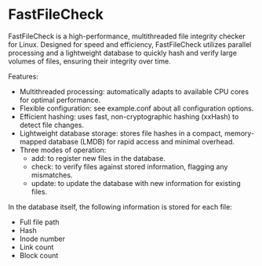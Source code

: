 # FastFileCheck
FastFileCheck is a high-performance, multithreaded file integrity checker for Linux. Designed for speed and efficiency, FastFileCheck utilizes parallel processing and a lightweight database to quickly hash and verify large volumes of files, ensuring their integrity over time.

Features:
* Multithreaded processing: automatically adapts to available CPU cores for optimal performance.
* Flexible configuration: see example.conf about all configuration options.
* Efficient hashing: uses fast, non-cryptographic hashing (xxHash) to detect file changes.
* Lightweight database storage: stores file hashes in a compact, memory-mapped database (LMDB) for rapid access and minimal overhead.
* Three modes of operation:
  - add: to register new files in the database.
  - check: to verify files against stored information, flagging any mismatches.
  - update: to update the database with new information for existing files.

In the database itself, the following information is stored for each file:
* Full file path
* Hash
* Inode number
* Link count
* Block count